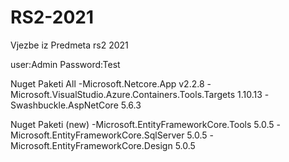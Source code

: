 # RS2-2021
Vjezbe iz Predmeta rs2 2021

user:Admin
Password:Test



Nuget Paketi All
-Microsoft.Netcore.App v2.2.8 
-Microsoft.VisualStudio.Azure.Containers.Tools.Targets 1.10.13
-Swashbuckle.AspNetCore 5.6.3



Nuget Paketi (new)
-Microsoft.EntityFrameworkCore.Tools 5.0.5
-Microsoft.EntityFrameworkCore.SqlServer 5.0.5
-Microsoft.EntityFrameworkCore.Design 5.0.5
